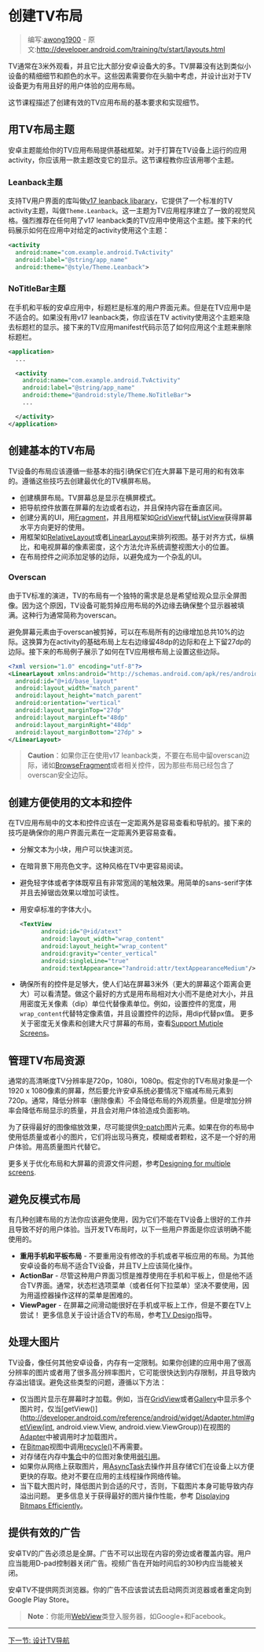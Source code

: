 <!-- # Building Layouts for TV # -->
# 创建TV布局

> 编写:[awong1900](https://github.com/awong1900) - 原文:<http://developer.android.com/training/tv/start/layouts.html>

<!-- A TV screen is typically viewed from about 10 feet away, and while it is much larger than most other Android device displays, this type of screen does not provide the same level of precise detail and color as a smaller device. These factors require you to create app layouts with TV devices in mind in order to create a useful and enjoyable user experience. -->

TV通常在3米外观看，并且它比大部分安卓设备大的多。TV屏幕没有达到类似小设备的精细细节和颜色的水平。这些因素需要你在头脑中考虑，并设计出对于TV设备更为有用且好的用户体验的应用布局。

<!-- This lesson describes the minimum requirements and implementation details for building effective layouts in TV apps. -->

这节课程描述了创建有效的TV应用布局的基本要求和实现细节。

<!-- ## Use Layout Themes for TV ## -->
## 用TV布局主题

<!-- Android Themes can provide a basis for layouts in your TV apps. You should use a theme to modify the display of your app activities that are meant to run on a TV device. This section explains which themes you should use. -->

安卓主题能给你的TV应用布局提供基础框架。对于打算在TV设备上运行的应用activity，你应该用一款主题改变它的显示。这节课程教你应该用哪个主题。

<!-- ### Leanback theme ### -->
### Leanback主题

<!-- A support library for TV user interfaces called the v17 leanback library provides a standard theme for TV activities, called Theme.Leanback. This theme establishes a consistent visual style for TV apps. Use of this theme is recommended for most TV apps. This theme is strongly recommended for any TV app that uses v17 leanback classes. The following code sample shows how to apply this theme to a given activity within an app: -->

支持TV用户界面的库叫做[v17 leanback libarary](http://developer.android.com/tools/support-library/features.html#v17-leanback)，它提供了一个标准的TV activity主题，叫做`Theme.Leanback`。这一主题为TV应用程序建立了一致的视觉风格。强烈推荐在任何用了v17 leanback类的TV应用中使用这个主题。接下来的代码展示如何在应用中对给定的activity使用这个主题：

```xml
<activity
  android:name="com.example.android.TvActivity"
  android:label="@string/app_name"
  android:theme="@style/Theme.Leanback">
```

<!-- ### NoTitleBar theme ### -->
### NoTitleBar主题

<!-- The title bar is a standard user interface element for Android apps on phones and tablets, but it is not appropriate for TV apps. If you are not using v17 leanback classes, you should apply this theme to your TV activities to suppress the display of a title bar. The following code example from a TV app manifest demonstrates how to apply this theme to remove the display of a title bar: -->

在手机和平板的安卓应用中，标题栏是标准的用户界面元素。但是在TV应用中是不适合的。如果没有用v17 leanback类，你应该在TV activity使用这个主题来隐去标题栏的显示。接下来的TV应用manifest代码示范了如何应用这个主题来删除标题栏。

```xml
<application>
  ...

  <activity
    android:name="com.example.android.TvActivity"
    android:label="@string/app_name"
    android:theme="@android:style/Theme.NoTitleBar">
    ...

  </activity>
</application>
```

<!-- ## Build Basic TV Layouts ## -->
## 创建基本的TV布局

<!-- Layouts for TV devices should follow some basic guidelines to ensure they are usable and effective on large screens. Follow these tips to build landscape layouts optimized for TV screens: -->

TV设备的布局应该遵循一些基本的指引确保它们在大屏幕下是可用的和有效率的。遵循这些技巧去创建最优化的TV横屏布局。

<!--
- Build layouts with a landscape orientation. TV screens always display in landscape mode.
- Put on-screen navigation controls on the left or right side of the screen and save the vertical space for content.
- Create UIs that are divided into sections, using Fragments, and use view groups like GridView instead of ListView to make better use of the horizontal screen space.
- Use view groups such as RelativeLayout or LinearLayout to arrange views. This approach allows the system to adjust the position of the views to the size, alignment, aspect ratio, and pixel density of a TV screen.
- Add sufficient margins between layout controls to avoid a cluttered UI.
-->

- 创建横屏布局。TV屏幕总是显示在横屏模式。
- 把导航控件放置在屏幕的左边或者右边，并且保持内容在垂直区间。
- 创建分离的UI，用[Fragment](http://developer.android.com/guide/components/fragments.html)，并且用框架如[GridView](http://developer.android.com/reference/android/widget/GridView.html)代替[ListView](http://developer.android.com/reference/android/widget/ListView.html)获得屏幕水平方向更好的使用。
- 用框架如[RelativeLayout](http://developer.android.com/reference/android/widget/RelativeLayout.html)或者[LinearLayout](http://developer.android.com/reference/android/widget/RelativeLayout.html)来排列视图。基于对齐方式，纵横比，和电视屏幕的像素密度，这个方法允许系统调整视图大小的位置。
- 在布局控件之间添加足够的边际，以避免成为一个杂乱的UI。

<!-- ### Overscan ### -->
### Overscan

<!-- Layouts for TV have some unique requirements due to the evolution of TV standards and the desire to always present a full screen picture to viewers. For this reason, TV devices may clip the outside edge of an app layout in order to ensure that the entire display is filled. This behavior is generally referred to as overscan. -->

由于TV标准的演进，TV的布局有一个独特的需求是总是希望给观众显示全屏图像。因为这个原因，TV设备可能剪掉应用布局的外边缘去确保整个显示器被填满。这种行为通常简称为overscan。

<!--  Avoid screen elements being clipped due to overscan and by incorporating a 10% margin on all sides of your layout. This translates into a 48dp margin on the left and right edges and a 27dp margin on the top and bottom of your base layouts for activities. The following example layout demonstrates how to set these margins in the root layout for a TV app: -->

避免屏幕元素由于overscan被剪掉，可以在布局所有的边缘增加总共10%的边际。这换算为在activity的基础布局上左右边缘留48dp的边际和在上下留27dp的边际。接下来的布局例子展示了如何在TV应用根布局上设置这些边际。

```xml
<?xml version="1.0" encoding="utf-8"?>
<LinearLayout xmlns:android="http://schemas.android.com/apk/res/android"
  android:id="@+id/base_layout"
  android:layout_width="match_parent"
  android:layout_height="match_parent"
  android:orientation="vertical"
  android:layout_marginTop="27dp"
  android:layout_marginLeft="48dp"
  android:layout_marginRight="48dp"
  android:layout_marginBottom="27dp" >
</LinearLayout>
```

<!-- >**Caution**: Do not apply overscan margins to your layout if you are using the v17 leanback classes, such as BrowseFragment or related widgets, as those layouts already incorporate overscan-safe margins. -->

>**Caution**：如果你正在使用v17 leanback类，不要在布局中留overscan边际，诸如[BrowseFragment](http://developer.android.com/reference/android/support/v17/leanback/app/BrowseFragment.html)或者相关控件，因为那些布局已经包含了overscan安全边际。

<!-- ## Build Useable Text and Controls ## -->
## 创建方便使用的文本和控件

<!-- The text and controls in a TV app layout should be easily visible and navigable from a distance. Follow these tips to make your user interface elements easier to see from a distance: -->

在TV应用布局中的文本和控件应该在一定距离外是容易查看和导航的。接下来的技巧是确保你的用户界面元素在一定距离外更容易查看。

<!--
- Break text into small chunks that users can quickly scan.
- Use light text on a dark background. This style is easier to read on a TV.
- Avoid lightweight fonts or fonts that have both very narrow and very broad strokes. Use simple sans-serif fonts and anti-aliasing to increase readability.
- Use Android's standard font sizes:
-->

- 分解文本为小块，用户可以快速浏览。
- 在暗背景下用亮色文字。这种风格在TV中更容易阅读。
- 避免轻字体或者字体既窄且有非常宽阔的笔触效果。用简单的sans-serif字体并且去掉锯齿效果以增加可读性。
- 用安卓标准的字体大小。

    ```xml
    <TextView
          android:id="@+id/atext"
          android:layout_width="wrap_content"
          android:layout_height="wrap_content"
          android:gravity="center_vertical"
          android:singleLine="true"
          android:textAppearance="?android:attr/textAppearanceMedium"/>
    ```

<!--
- Ensure that all your view widgets are large enough to be clearly visible to someone sitting 10 feet away from the screen (this distance is greater for very large screens). The best way to do this is to use layout-relative sizing rather than absolute sizing, and density-independent pixel (dip) units instead of absolute pixel units. For example, to set the width of a widget, use wrap_content instead of a pixel measurement, and to set the margin for a widget, use dip values instead of px values.
For more information about density-independent pixels and building layouts to handle larger screen sizes, see Supporting Multiple Screens.
-->

- 确保所有的控件是足够大，使人们站在屏幕3米外（更大的屏幕这个距离会更大）可以看清楚。做这个最好的方式是用布局相对大小而不是绝对大小，并且用密度无关像素（dip）单位代替像素单位。例如，设置控件的宽度，用`wrap_content`代替特定像素值，并且设置控件的边际，用dip代替px值。
更多关于密度无关像素和创建大尺寸屏幕的布局，查看[Support Mutiple Screens](http://developer.android.com/guide/practices/screens_support.html)。

<!-- ## Manage Layout Resources for TV ## -->
## 管理TV布局资源

<!-- The common high-definition TV display resolutions are 720p, 1080i, and 1080p. Your TV layout should target a screen size of 1920 x 1080 pixels, and then allow the Android system to downscale your layout elements to 720p if necessary. In general, downscaling (removing pixels) does not degrade your layout presentation quality. However, upscaling can cause display artifacts that degrade the quality of your layout and have a negative impact on the user experience of your app. -->

通常的高清晰度TV分辨率是720p，1080i，1080p。假定你的TV布局对象是一个1920 x 1080像素的屏幕，然后要允许安卓系统必要情况下缩减布局元素到720p。通常，降低分辨率（删除像素）不会降低布局的外观质量。但是增加分辨率会降低布局显示的质量，并且会对用户体验造成负面影响。

<!-- To get the best scaling results for images, provide them as 9-patch image elements if possible. If you provide low quality or small images in your layouts, they will appear pixelated, fuzzy, or grainy, which is not a good experience for the user. Use high-quality images instead. -->

为了获得最好的图像缩放效果，尽可能提供[9-patch](http://developer.android.com/tools/help/draw9patch.html)图片元素。如果在你的布局中使用低质量或者小的图片，它们将出现马赛克，模糊或者颗粒，这不是一个好的用户体验。用高质量图片代替它。

<!-- For more information on optimizing layouts and resources for large screens see Designing for multiple screens. -->
更多关于优化布局和大屏幕的资源文件问题，参考[Designing for multiple screens](http://developer.android.com/training/multiscreen/index.html).

<!-- ## Avoid Layout Anti-Patterns ## -->
## 避免反模式布局

<!--  There are a few approaches to building layouts that you should avoid because they do not work well on TV devices and lead to bad user experiences. Here are some user interface approaches you should specifically not use when developing a layout for TV. -->

有几种创建布局的方法你应该避免使用，因为它们不能在TV设备上很好的工作并且导致不好的用户体验。当开发TV布局时，以下一些用户界面是你应该明确不能使用的。

<!--
- **Re-using phone or tablet layouts** - Do not reuse layouts from a phone or tablet app without modification. Layouts built for other Android device form factors are not well suited for TV devices and should be simplified for operation on a TV.
- **ActionBar** - While this user interface convention is recommended for use on phones and tablets, it is not appropriate for a TV interface. In particular, using an action bar options menu (or any pull-down menu for that matter) is strongly discouraged, due to the difficulty in navigating such a menu with a remote control.
- **ViewPager** - Sliding between screens can work great on a phone or tablet, but don't try this on a TV!
For more information on designing layouts that are appropriate to TV, see the TV Design guide.
-->

- **重用手机和平板布局** - 不要重用没有修改的手机或者平板应用的布局。为其他安卓设备的布局不适合TV设备，并且TV上应该简化操作。
- **ActionBar** - 尽管这种用户界面习惯是推荐使用在手机和平板上，但是他不适合TV界面。通常，状态栏选项菜单（或者任何下拉菜单）坚决不要使用，因为用遥控器操作这样的菜单是困难的。
- **ViewPager** - 在屏幕之间滑动能很好在手机或平板上工作，但是不要在TV上尝试！
更多信息关于设计适合TV的布局，参考[TV Design](http://developer.android.com/design/tv/index.html)指导。


<!-- ## Handle Large Bitmaps ## -->
## 处理大图片

<!-- TV devices, like any other Android device, have a limited amount of memory. If you build your app layout with very high-resolution images or use many high-resolution images in the operation of your app, it can quickly run into memory limits and cause out of memory errors. To avoid these types of problems, follow these tips: -->

TV设备，像任何其他安卓设备，内存有一定限制。如果你创建的应用中用了很高分辨率的图片或者用了很多高分辨率图片，它可能很快达到内存限制，并且导致内存溢出错误。避免这些类型的问题，遵循以下方法：

<!--
- Load images only when they are displayed on the screen. For example, when displaying multiple images in a GridView or Gallery, only load an image when getView() is called on the view's Adapter.
- Call recycle() on Bitmap views that are no longer needed.
- Use WeakReference for storing references to Bitmap objects in an in-memory Collection.
- If you fetch images from the network, use AsyncTask to fetch and store them on the device for faster access. Never do network transactions on the application's main user interface thread.
- Scale down large images to a more appropriate size as you download them; otherwise, downloading the image itself may cause an out of memory exception.
For more information on getting the best performance when working with images, see Displaying Bitmaps Efficiently.
-->

- 仅当图片显示在屏幕时才加载。例如，当在[GridView](http://developer.android.com/reference/android/widget/GridView.html)或者[Gallery](http://developer.android.com/reference/android/widget/Gallery.html)中显示多个图片时，仅当[getView()](http://developer.android.com/reference/android/widget/Adapter.html#getView(int, android.view.View, android.view.ViewGroup))在视图的[Adapter](http://developer.android.com/reference/android/widget/Adapter.html)中被调用时才加载图片。
- 在[Bitmap](http://developer.android.com/reference/android/graphics/Bitmap.html)视图中调用[recycle()](http://developer.android.com/reference/android/graphics/Bitmap.html#recycle())不再需要。
- 对存储在内存中[集合](http://developer.android.com/reference/java/util/Collection.html)中的位图对象使用[弱引用](http://developer.android.com/reference/java/lang/ref/WeakReference.html)。
- 如果你从网络上获取图片，用[AsyncTask](http://developer.android.com/reference/android/os/AsyncTask.html)去操作并且存储它们在设备上以方便更快的存取。绝对不要在应用的主线程操作网络传输。
- 当下载大图片时，降低图片到合适的尺寸，否则，下载图片本身可能导致内存溢出问题。
更多信息关于获得最好的图片操作性能，参考 [Displaying Bitmaps Efficiently](http://developer.android.com/training/displaying-bitmaps/index.html)。

<!-- ## Provide Effective Advertising ## -->
## 提供有效的广告

<!-- Advertising on Android TV must always be full-screen. Ads must not appear alongside or over content. The user must be able to dismiss an advertisement with the D-pad controller. Video ads must be dismissible within 30 seconds of their start time. -->

安卓TV的广告必须总是全屏。广告不可以出现在内容的旁边或者覆盖内容。用户应当能用D-pad控制器关闭广告。视频广告在开始时间后的30秒内应当能被关闭。

<!-- Android TV does not provide a web browser. Your ads must not attempt to launch a web browser or redirect to the Google Play Store. -->

安卓TV不提供网页浏览器。你的广告不应该尝试去启动网页浏览器或者重定向到Google Play Store。

<!-- >Note: You can use the WebView class for logins to services like Google+ and Facebook. -->

>**Note**：你能用[WebView](http://developer.android.com/reference/android/webkit/WebView.html)类登入服务器，如Google+和Facebook。

---------------------------------------
[下一节: 设计TV导航](navigation.html)
